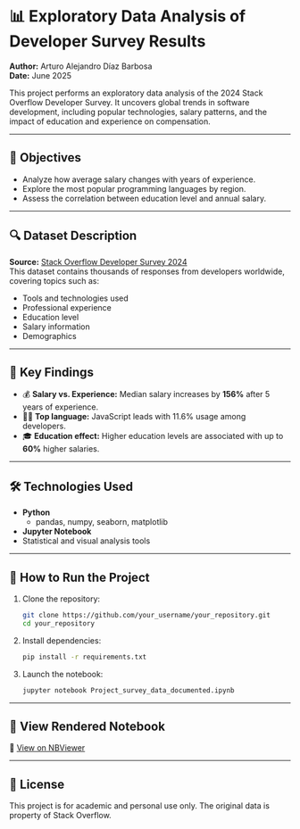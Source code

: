 # 📊 Exploratory Data Analysis of Developer Survey Results

**Author:** Arturo Alejandro Díaz Barbosa  
**Date:** June 2025

This project performs an exploratory data analysis of the 2024 Stack Overflow Developer Survey. It uncovers global trends in software development, including popular technologies, salary patterns, and the impact of education and experience on compensation.

---

## 📌 Objectives

- Analyze how average salary changes with years of experience.
- Explore the most popular programming languages by region.
- Assess the correlation between education level and annual salary.

---

## 🔍 Dataset Description

**Source:** [Stack Overflow Developer Survey 2024](https://survey.stackoverflow.co/2024/)  
This dataset contains thousands of responses from developers worldwide, covering topics such as:

- Tools and technologies used
- Professional experience
- Education level
- Salary information
- Demographics

---

## 🧠 Key Findings

- 💰 **Salary vs. Experience:** Median salary increases by **156%** after 5 years of experience.
- 🧑‍💻 **Top language:** JavaScript leads with 11.6% usage among developers.
- 🎓 **Education effect:** Higher education levels are associated with up to **60%** higher salaries.

---

## 🛠️ Technologies Used

- **Python**
  - pandas, numpy, seaborn, matplotlib
- **Jupyter Notebook**
- Statistical and visual analysis tools

---

## 🚀 How to Run the Project

1. Clone the repository:
   ```bash
   git clone https://github.com/your_username/your_repository.git
   cd your_repository
   ```

2. Install dependencies:
   ```bash
   pip install -r requirements.txt
   ```

3. Launch the notebook:
   ```bash
   jupyter notebook Project_survey_data_documented.ipynb
   ```

---

## 📘 View Rendered Notebook

🔗 [View on NBViewer](https://nbviewer.org/github/your_username/your_repository/blob/main/Project_survey_data_documented.ipynb)

---

## 📄 License

This project is for academic and personal use only. The original data is property of Stack Overflow.
